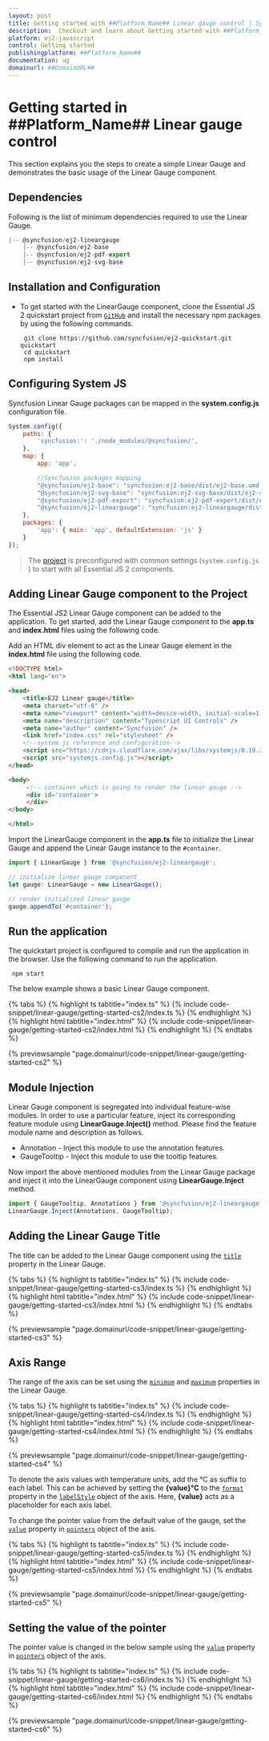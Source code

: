 ```yaml
---
layout: post
title: Getting started with ##Platform_Name## Linear gauge control | Syncfusion
description:  Checkout and learn about Getting started with ##Platform_Name## Linear gauge control of Syncfusion Essential JS 2 and more details.
platform: ej2-javascript
control: Getting started 
publishingplatform: ##Platform_Name##
documentation: ug
domainurl: ##DomainURL##
---
```


# Getting started in ##Platform_Name## Linear gauge control

This section explains you the steps to create a simple Linear Gauge and demonstrates the basic usage of the Linear Gauge component.

## Dependencies

Following is the list of minimum dependencies required to use the Linear Gauge.

```javascript
|-- @syncfusion/ej2-lineargauge
    |-- @syncfusion/ej2-base
    |-- @syncfusion/ej2-pdf-export
    |-- @syncfusion/ej2-svg-base
```

## Installation and Configuration

* To get started with the LinearGauge component, clone the Essential JS 2 quickstart project from [`GitHub`](https://github.com/syncfusion/ej2-quickstart.git) and install the necessary npm packages by using the following commands.

  ```
   git clone https://github.com/syncfusion/ej2-quickstart.git quickstart
   cd quickstart
   npm install
  ```

## Configuring System JS

Syncfusion Linear Gauge packages can be mapped in the **system.config.js** configuration file.

```javascript
System.config({
    paths: {
        'syncfusion:': './node_modules/@syncfusion/',
    },
    map: {
        app: 'app',

        //Syncfusion packages mapping
        "@syncfusion/ej2-base": "syncfusion:ej2-base/dist/ej2-base.umd.min.js",
        "@syncfusion/ej2-svg-base": "syncfusion:ej2-svg-base/dist/ej2-svg-base.umd.min.js",
        "@syncfusion/ej2-pdf-export": "syncfusion:ej2-pdf-export/dist/ej2-pdf-export.umd.min.js",
        "@syncfusion/ej2-lineargauge": "syncfusion:ej2-lineargauge/dist/ej2-lineargauge.umd.min.js",
    },
    packages: {
        'app': { main: 'app', defaultExtension: 'js' }
    }
});
```

>The [project](https://github.com/syncfusion/ej2-quickstart.git) is preconfigured with common settings (`system.config.js` ) to start with all Essential JS 2 components.

## Adding Linear Gauge component to the Project

The Essential JS2 Linear Gauge component can be added to the application. To get started, add the Linear Gauge component to the **app.ts** and **index.html** files using the following code.

Add an HTML div element to act as the Linear Gauge element in the **index.html** file using the following code.

```html
<!DOCTYPE html>
<html lang="en">

<head>
    <title>EJ2 Linear gauge</title>
    <meta charset="utf-8" />
    <meta name="viewport" content="width=device-width, initial-scale=1.0" />
    <meta name="description" content="Typescript UI Controls" />
    <meta name="author" content="Syncfusion" />
    <link href="index.css" rel="stylesheet" />
    <!--system js reference and configuration-->
    <script src="https://cdnjs.cloudflare.com/ajax/libs/systemjs/0.19.38/system.js"></script>
    <script src="systemjs.config.js"></script>
</head>

<body>
     <!-- container which is going to render the linear gauge -->
     <div id='container'>
     </div>
</body>

</html>
```

Import the LinearGauge component in the **app.ts** file to initialize the Linear Gauge and append the Linear Gauge instance to the `#container`.

```javascript
import { LinearGauge } from '@syncfusion/ej2-lineargauge';

// initialize linear gauge component
let gauge: LinearGauge = new LinearGauge();

// render initialized linear gauge
gauge.appendTo('#container');
```

## Run the application

The quickstart project is configured to compile and run the application in the browser. Use the following command to run the application.

  ```
   npm start
  ```

The below example shows a basic Linear Gauge component.

{% tabs %}
{% highlight ts tabtitle="index.ts" %}
{% include code-snippet/linear-gauge/getting-started-cs2/index.ts %}
{% endhighlight %}
{% highlight html tabtitle="index.html" %}
{% include code-snippet/linear-gauge/getting-started-cs2/index.html %}
{% endhighlight %}
{% endtabs %}
          
{% previewsample "page.domainurl/code-snippet/linear-gauge/getting-started-cs2" %}

## Module Injection

Linear Gauge component is segregated into individual feature-wise modules. In order to use a particular feature, inject its corresponding feature module using **LinearGauge.Inject()** method. Please find the feature module name and description as follows.

  * Annotation -  Inject this module to use the annotation features.
  * GaugeTooltip - Inject this module to use the tooltip features.

Now import the above mentioned modules from the Linear Gauge package and inject it into the LinearGauge component using **LinearGauge.Inject** method.

```ts
import { GaugeTooltip, Annotations } from '@syncfusion/ej2-lineargauge';
LinearGauge.Inject(Annotations, GaugeTooltip);

```

## Adding the Linear Gauge Title

The title can be added to the Linear Gauge component using the [`title`](../api/linear-gauge/linearGaugeModel#title) property in the Linear Gauge.

{% tabs %}
{% highlight ts tabtitle="index.ts" %}
{% include code-snippet/linear-gauge/getting-started-cs3/index.ts %}
{% endhighlight %}
{% highlight html tabtitle="index.html" %}
{% include code-snippet/linear-gauge/getting-started-cs3/index.html %}
{% endhighlight %}
{% endtabs %}
          
{% previewsample "page.domainurl/code-snippet/linear-gauge/getting-started-cs3" %}

## Axis Range

The range of the axis can be set using the [`minimum`](../api/linear-gauge/axis#minimum) and [`maximum`](../api/linear-gauge/axis#maximum) properties in the Linear Gauge.

{% tabs %}
{% highlight ts tabtitle="index.ts" %}
{% include code-snippet/linear-gauge/getting-started-cs4/index.ts %}
{% endhighlight %}
{% highlight html tabtitle="index.html" %}
{% include code-snippet/linear-gauge/getting-started-cs4/index.html %}
{% endhighlight %}
{% endtabs %}
          
{% previewsample "page.domainurl/code-snippet/linear-gauge/getting-started-cs4" %}

To denote the axis values with temperature units, add the °C as suffix to each label. This can be achieved by setting the **{value}°C** to the [`format`](../api/linear-gauge/labelModel/#format) property in the [`labelStyle`](../api/linear-gauge/axis#labelstyle) object of the axis. Here, **{value}** acts as a placeholder for each axis label.

To change the pointer value from the default value of the gauge, set the [`value`](../api/linear-gauge/pointer/#value) property in [`pointers`](../api/linear-gauge/pointerModel/) object of the axis.

{% tabs %}
{% highlight ts tabtitle="index.ts" %}
{% include code-snippet/linear-gauge/getting-started-cs5/index.ts %}
{% endhighlight %}
{% highlight html tabtitle="index.html" %}
{% include code-snippet/linear-gauge/getting-started-cs5/index.html %}
{% endhighlight %}
{% endtabs %}
          
{% previewsample "page.domainurl/code-snippet/linear-gauge/getting-started-cs5" %}

## Setting the value of the pointer

The pointer value is changed in the below sample using the [`value`](../api/linear-gauge/pointer/#value) property in [`pointers`](../api/linear-gauge/pointer) object of the axis.

{% tabs %}
{% highlight ts tabtitle="index.ts" %}
{% include code-snippet/linear-gauge/getting-started-cs6/index.ts %}
{% endhighlight %}
{% highlight html tabtitle="index.html" %}
{% include code-snippet/linear-gauge/getting-started-cs6/index.html %}
{% endhighlight %}
{% endtabs %}
          
{% previewsample "page.domainurl/code-snippet/linear-gauge/getting-started-cs6" %}
